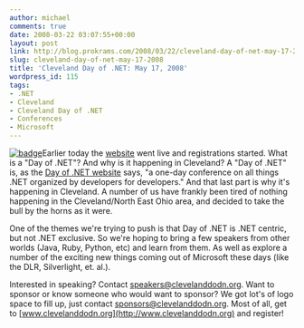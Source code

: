 ```yaml
---
author: michael
comments: true
date: 2008-03-22 03:07:55+00:00
layout: post
link: http://blog.prokrams.com/2008/03/22/cleveland-day-of-net-may-17-2008/
slug: cleveland-day-of-net-may-17-2008
title: 'Cleveland Day of .NET: May 17, 2008'
wordpress_id: 115
tags:
- .NET
- Cleveland
- Cleveland Day of .NET
- Conferences
- Microsoft
---
```


[![badge](http://blog.prokrams.com/wp-content/uploads/2008/03/badge.png)](http://www.clevelanddodn.org)Earlier today the [website](http://www.clevelanddodn.org/) went live and registrations started.  What is a "Day of .NET"?  And why is it happening in Cleveland?  A "Day of .NET" is, as the [Day of .NET website](http://www.dodn.org/) says, "a one-day conference on all things .NET organized by developers for developers."  And that last part is why it's happening in Cleveland.  A number of us have frankly been tired of nothing happening in the Cleveland/North East Ohio area, and decided to take the bull by the horns as it were.

One of the themes we're trying to push is that Day of .NET is .NET centric, but not .NET exclusive.  So we're hoping to bring a few speakers from other worlds (Java, Ruby, Python, etc) and learn from them.  As well as explore a number of the exciting new things coming out of Microsoft these days (like the DLR, Silverlight, et. al.).

Interested in speaking?  Contact [speakers@clevelanddodn.org](mailto:speakers@clevelanddodn.org).  Want to sponsor or know someone who would want to sponsor?  We got lot's of logo space to fill up, just contact [sponsors@clevelanddodn.org](mailto:sponsors@clevelanddodn.org).   Most of all, get to [www.clevelanddodn.org](http://www.clevelanddodn.org) and register!
